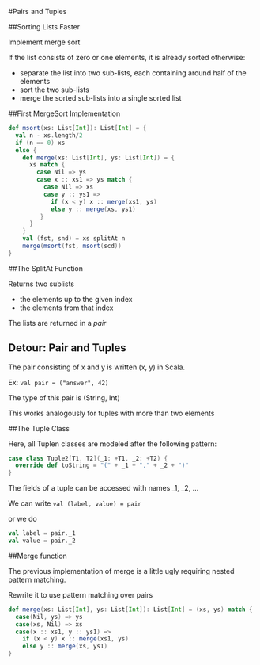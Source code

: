 #Pairs and Tuples

##Sorting Lists Faster

Implement merge sort

If the list consists of zero or one elements, it is already sorted otherwise:
* separate the list into two sub-lists, each containing around half of the elements
* sort the two sub-lists
* merge the sorted sub-lists into a single sorted list

##First MergeSort Implementation

```scala
def msort(xs: List[Int]): List[Int] = {
  val n - xs.length/2
  if (n == 0) xs
  else {
    def merge(xs: List[Int], ys: List[Int]) = {
      xs match {
        case Nil => ys
        case x :: xs1 => ys match {
          case Nil => xs
          case y :: ys1 =>
            if (x < y) x :: merge(xs1, ys)
            else y :: merge(xs, ys1)
         }
      }
    }
    val (fst, snd) = xs splitAt n
    merge(msort(fst, msort(scd))
}
```

##The SplitAt Function

Returns two sublists
* the elements up to the given index
* the elements from that index

The lists are returned in a *pair*

## Detour: Pair and Tuples

The pair consisting of x and y is written (x, y) in Scala.

Ex: `val pair = ("answer", 42)`

The type of this pair is (String, Int)

This works analogously for tuples with more than two elements

##The Tuple Class

Here, all Tuplen classes are modeled after the following pattern:

```scala
case class Tuple2[T1, T2](_1: +T1, _2: +T2) {
  override def toString = "(" + _1 + "," + _2 + ")"
}
```

The fields of a tuple can be accessed with names _1, _2, ...

We can write `val (label, value) = pair`

or we do

```scala
val label = pair._1
val value = pair._2
```

##Merge function

The previous implementation of merge is a little ugly requiring nested pattern matching.

Rewrite it to use pattern matching over pairs

```scala
def merge(xs: List[Int], ys: List[Int]): List[Int] = (xs, ys) match {
  case(Nil, ys) => ys
  case(xs, Nil) => xs
  case(x :: xs1, y :: ys1) =>
    if (x < y) x :: merge(xs1, ys)
    else y :: merge(xs, ys1)
}
```
